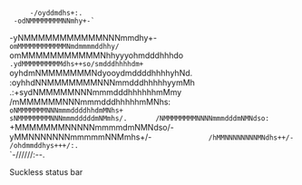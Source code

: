          -/oyddmdhs+:.                
     -odNMMMMMMMMNNmhy+-`             
   -yNMMMMMMMMMMMNNNmmdhy+-           
   `omMMMMMMMMMMMMNmdmmmmddhhy/`        
 omMMMMMMMMMMMNhhyyyohmdddhhhdo`      
.ydMMMMMMMMMMdhs++so/smdddhhhhdm+`    
oyhdmNMMMMMMMNdyooydmddddhhhhyhNd.   
  :oyhhdNNMMMMMMMNNNmmdddhhhhhyymMh   
    .:+sydNMMMMMNNNmmmdddhhhhhhmMmy   
       /mMMMMMMNNNmmmdddhhhhhmMNhs:   
    `oNMMMMMMMNNNmmmddddhhdmMNhs+`    
  `sNMMMMMMMMNNNmmmdddddmNMmhs/.      
 /NMMMMMMMMNNNNmmmdddmNMNdso:`        
 +MMMMMMMNNNNNmmmmdmNMNdso/-           
yMMNNNNNNNmmmmmNNMmhs+/-`             
/hMMNNNNNNNNMNdhs++/-`                
`/ohdmmddhys+++/:.`                   
  `-//////:--.
  
Suckless status bar
